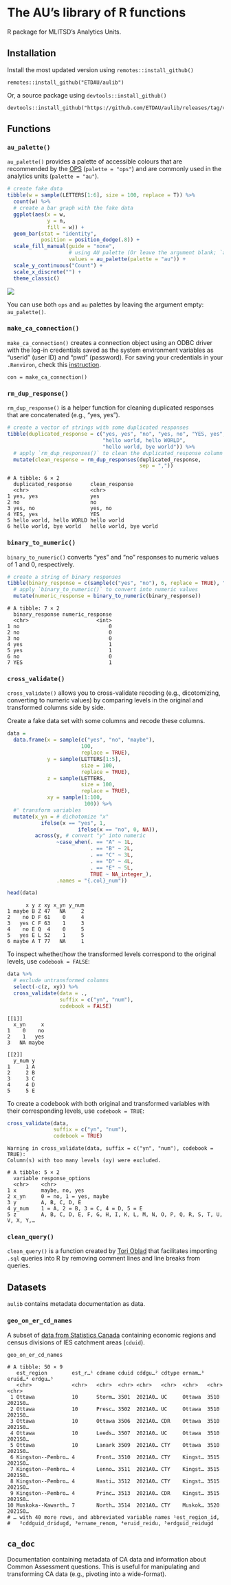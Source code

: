 The AU’s library of R functions
================

R package for MLITSD’s Analytics Units.

## Installation

Install the most updated version using `remotes::install_github()`

    remotes::install_github("ETDAU/aulib")

Or, a source package using `devtools::install_github()`

    devtools::install_github("https://github.com/ETDAU/aulib/releases/tag/v0.0.0.9000")

## Functions

### `au_palette()`

`au_palette()` provides a palette of accessible colours that are
recommended by the [OPS](https://intra.ontario.ca/tbs/ontario-logo)
(`palette = "ops"`) and are commonly used in the analytics units
(`palette = "au"`).

``` r
# create fake data 
tibble(w = sample(LETTERS[1:6], size = 100, replace = T)) %>%
  count(w) %>% 
  # create a bar graph with the fake data  
  ggplot(aes(x = w,
             y = n,
             fill = w)) +
  geom_bar(stat = "identity",
           position = position_dodge(.8)) + 
  scale_fill_manual(guide = "none",
                    # using AU palette (Or leave the argument blank; `au_palette()`)
                    values = au_palette(palette = "au")) +
  scale_y_continuous("Count") +
  scale_x_discrete("") + 
  theme_classic()
```

![](README_files/figure-gfm/unnamed-chunk-1-1.png)<!-- -->

You can use both `ops` and `au` palettes by leaving the argument empty:
`au_palette()`.

### `make_ca_connection()`

`make_ca_connection()` creates a connection object using an ODBC driver
with the log-in credentials saved as the system environment variables as
“userid” (user ID) and “pwd” (password). For saving your credentials in
your `.Renviron`, check this
[instruction](https://github.com/ETDAU/aulib/blob/main/vignettes/odbc-credentials.Rmd).

    con = make_ca_connection()

### `rm_dup_response()`

`rm_dup_response()` is a helper function for cleaning duplicated
responses that are concatenated (e.g., “yes, yes”).

``` r
# create a vector of strings with some duplicated responses
tibble(duplicated_response = c("yes, yes", "no", "yes, no", "YES, yes",
                               "hello world, hello WORLD",
                               "hello world, bye world")) %>% 
  # apply `rm_dup_responses()` to clean the duplicated_response column  
  mutate(clean_response = rm_dup_responses(duplicated_response, 
                                           sep = ","))
```

    # A tibble: 6 × 2
      duplicated_response      clean_response        
      <chr>                    <chr>                 
    1 yes, yes                 yes                   
    2 no                       no                    
    3 yes, no                  yes, no               
    4 YES, yes                 YES                   
    5 hello world, hello WORLD hello world           
    6 hello world, bye world   hello world, bye world

### `binary_to_numeric()`

`binary_to_numeric()` converts “yes” and “no” responses to numeric
values of 1 and 0, respectively.

``` r
# create a string of binary responses
tibble(binary_response = c(sample(c("yes", "no"), 6, replace = TRUE), "YES")) %>% 
  # apply `binary_to_numeric()` to convert into numeric values 
  mutate(numeric_response = binary_to_numeric(binary_response))
```

    # A tibble: 7 × 2
      binary_response numeric_response
      <chr>                      <int>
    1 no                             0
    2 no                             0
    3 no                             0
    4 yes                            1
    5 yes                            1
    6 no                             0
    7 YES                            1

### `cross_validate()`

`cross_validate()` allows you to cross-validate recoding (e.g.,
dicotomizing, converting to numeric values) by comparing levels in the
original and transformed columns side by side.

Create a fake data set with some columns and recode these columns.

``` r
data =
  data.frame(x = sample(c("yes", "no", "maybe"),
                        100,
                        replace = TRUE),
             y = sample(LETTERS[1:5],
                        size = 100,
                        replace = TRUE),
             z = sample(LETTERS,
                        size = 100,
                        replace = TRUE),
             xy = sample(1:100,
                         100)) %>%
  #' transform variables 
  mutate(x_yn = # dichotomize "x"
           ifelse(x == "yes", 1,
                       ifelse(x == "no", 0, NA)),
         across(y, # convert "y" into numeric
                ~case_when(. == "A" ~ 1L,
                           . == "B" ~ 2L,
                           . == "C" ~ 3L,
                           . == "D" ~ 4L,
                           . == "E" ~ 5L,
                           TRUE ~ NA_integer_),
                .names = "{.col}_num"))

head(data)
```

          x y z xy x_yn y_num
    1 maybe B Z 47   NA     2
    2    no D F 61    0     4
    3   yes C F 63    1     3
    4    no E Q  4    0     5
    5   yes E L 52    1     5
    6 maybe A T 77   NA     1

To inspect whether/how the transformed levels correspond to the original
levels, use `codebook = FALSE`:

``` r
data %>% 
  # exclude untransformed columns
  select(-c(z, xy)) %>% 
  cross_validate(data = .,
                 suffix = c("yn", "num"),
                 codebook = FALSE)
```

    [[1]]
      x_yn     x
    1    0    no
    2    1   yes
    3   NA maybe

    [[2]]
      y_num y
    1     1 A
    2     2 B
    3     3 C
    4     4 D
    5     5 E

To create a codebook with both original and transformed variables with
their corresponding levels, use `codebook = TRUE`:

``` r
cross_validate(data,
               suffix = c("yn", "num"),
               codebook = TRUE)
```

    Warning in cross_validate(data, suffix = c("yn", "num"), codebook = TRUE):
    Column(s) with too many levels (xy) were excluded.

    # A tibble: 5 × 2
      variable response_options                                                     
      <chr>    <chr>                                                                
    1 x        maybe, no, yes                                                       
    2 x_yn     0 = no, 1 = yes, maybe                                               
    3 y        A, B, C, D, E                                                        
    4 y_num    1 = A, 2 = B, 3 = C, 4 = D, 5 = E                                    
    5 z        A, B, C, D, E, F, G, H, I, K, L, M, N, O, P, Q, R, S, T, U, V, X, Y,…

### `clean_query()`

`clean_query()` is a function created by [Tori
Oblad](https://stackoverflow.com/a/58446028) that facilitates importing
`.sql` queries into R by removing comment lines and line breaks from
queries.

## Datasets

`aulib` contains metadata documentation as data.

### `geo_on_er_cd_names`

A subset of [data from Statistics
Canada](https://www12.statcan.gc.ca/census-recensement/2021/geo/aip-pia/attribute-attribs/index2021-eng.cfm?year=2021)
containing economic regions and census divisions of IES catchment areas
(`cduid`).

``` r
geo_on_er_cd_names
```

    # A tibble: 50 × 9
       est_region        est_r…¹ cdname cduid cddgu…² cdtype ernam…³ eruid…⁴ erdgu…⁵
       <chr>             <chr>   <chr>  <chr> <chr>   <chr>  <chr>   <chr>   <chr>  
     1 Ottawa            10      Storm… 3501  2021A0… UC     Ottawa  3510    2021S0…
     2 Ottawa            10      Presc… 3502  2021A0… UC     Ottawa  3510    2021S0…
     3 Ottawa            10      Ottawa 3506  2021A0… CDR    Ottawa  3510    2021S0…
     4 Ottawa            10      Leeds… 3507  2021A0… UC     Ottawa  3510    2021S0…
     5 Ottawa            10      Lanark 3509  2021A0… CTY    Ottawa  3510    2021S0…
     6 Kingston--Pembro… 4       Front… 3510  2021A0… CTY    Kingst… 3515    2021S0…
     7 Kingston--Pembro… 4       Lenno… 3511  2021A0… CTY    Kingst… 3515    2021S0…
     8 Kingston--Pembro… 4       Hasti… 3512  2021A0… CTY    Kingst… 3515    2021S0…
     9 Kingston--Pembro… 4       Princ… 3513  2021A0… CDR    Kingst… 3515    2021S0…
    10 Muskoka--Kawarth… 7       North… 3514  2021A0… CTY    Muskok… 3520    2021S0…
    # … with 40 more rows, and abbreviated variable names ¹​est_region_id,
    #   ²​cddguid_dridugd, ³​ername_renom, ⁴​eruid_reidu, ⁵​erdguid_reidugd

## `ca_doc`

Documentation containing metadata of CA data and information about
Common Assessment questions. This is useful for manipulating and
transforming CA data (e.g., pivoting into a wide-format).
